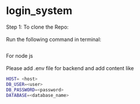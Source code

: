# login_system

Step 1:  To clone the Repo:
    <br><br>Run the following command in terminal:
```bash

```
For node js
    <br><br>Please add .env file for backend and add content like 
```bash
HOST= <host>
DB_USER=<user>
DB_PASSWORD=<password>
DATABASE=<database_name>
```


